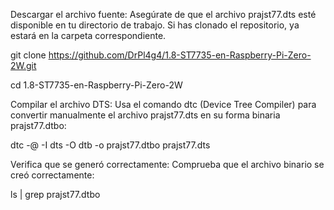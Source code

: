 Descargar el archivo fuente: Asegúrate de que el archivo prajst77.dts esté disponible en tu directorio de trabajo. Si has clonado el repositorio, ya estará en la carpeta correspondiente.

git clone https://github.com/DrPl4g4/1.8-ST7735-en-Raspberry-Pi-Zero-2W.git

cd 1.8-ST7735-en-Raspberry-Pi-Zero-2W

Compilar el archivo DTS: Usa el comando dtc (Device Tree Compiler) para convertir manualmente el archivo prajst77.dts en su forma binaria prajst77.dtbo:

dtc -@ -I dts -O dtb -o prajst77.dtbo prajst77.dts

Verifica que se generó correctamente: Comprueba que el archivo binario se creó correctamente:

ls | grep prajst77.dtbo
